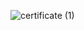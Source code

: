 ![certificate (1)](https://github.com/PrathamGarg1/coindcx/assets/141473197/4e9f1cc9-7ea3-4b4c-bb50-756e358b6ffa)

